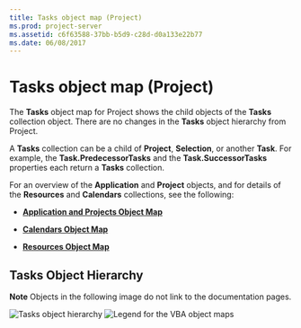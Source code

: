 ```yaml
---
title: Tasks object map (Project)
ms.prod: project-server
ms.assetid: c6f63588-37bb-b5d9-c28d-d0a133e22b77
ms.date: 06/08/2017
---
```



# Tasks object map (Project)

The  **Tasks** object map for Project shows the child objects of the **Tasks** collection object. There are no changes in the **Tasks** object hierarchy from Project.

A  **Tasks** collection can be a child of **Project**,  **Selection**, or another  **Task**. For example, the  **Task.PredecessorTasks** and the **Task.SuccessorTasks** properties each return a **Tasks** collection.

For an overview of the  **Application** and **Project** objects, and for details of the **Resources** and **Calendars** collections, see the following:


-  **[Application and Projects Object Map](application-and-projects-object-map-project.md)**
    
-  **[Calendars Object Map](calendars-object-map-project.md)**
    
-  **[Resources Object Map](resources-object-map-project.md)**
    

## Tasks Object Hierarchy


 **Note**  Objects in the following image do not link to the documentation pages.


![Tasks object hierarchy](images/pj15_VBAObjectMap_Tasks.jpg)
![Legend for the VBA object maps](images/ff3d756d-0d45-4140-bab4-e84faed9fdbd.gif)


